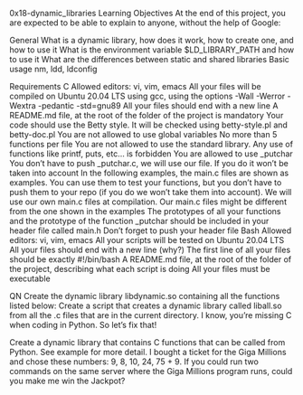 0x18-dynamic_libraries Learning Objectives At the end of this project, you are expected to be able to explain to anyone, without the help of Google:

General What is a dynamic library, how does it work, how to create one, and how to use it What is the environment variable $LD_LIBRARY_PATH and how to use it What are the differences between static and shared libraries Basic usage nm, ldd, ldconfig

Requirements C Allowed editors: vi, vim, emacs All your files will be compiled on Ubuntu 20.04 LTS using gcc, using the options -Wall -Werror -Wextra -pedantic -std=gnu89 All your files should end with a new line A README.md file, at the root of the folder of the project is mandatory Your code should use the Betty style. It will be checked using betty-style.pl and betty-doc.pl You are not allowed to use global variables No more than 5 functions per file You are not allowed to use the standard library. Any use of functions like printf, puts, etc… is forbidden You are allowed to use _putchar You don’t have to push _putchar.c, we will use our file. If you do it won’t be taken into account In the following examples, the main.c files are shown as examples. You can use them to test your functions, but you don’t have to push them to your repo (if you do we won’t take them into account). We will use our own main.c files at compilation. Our main.c files might be different from the one shown in the examples The prototypes of all your functions and the prototype of the function _putchar should be included in your header file called main.h Don’t forget to push your header file Bash Allowed editors: vi, vim, emacs All your scripts will be tested on Ubuntu 20.04 LTS All your files should end with a new line (why?) The first line of all your files should be exactly #!/bin/bash A README.md file, at the root of the folder of the project, describing what each script is doing All your files must be executable

QN Create the dynamic library libdynamic.so containing all the functions listed below: Create a script that creates a dynamic library called liball.so from all the .c files that are in the current directory. I know, you’re missing C when coding in Python. So let’s fix that!

Create a dynamic library that contains C functions that can be called from Python. See example for more detail. I bought a ticket for the Giga Millions and chose these numbers: 9, 8, 10, 24, 75 + 9. If you could run two commands on the same server where the Giga Millions program runs, could you make me win the Jackpot?
